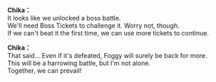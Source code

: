# 

  
**Chika：**  
It looks like we unlocked a boss battle.  
We'll need Boss Tickets to challenge it. Worry not, though.  
If we can't beat it the first time, we can use more tickets to continue.  
  
**Chika：**  
That said... Even if it's defeated, Foggy will surely be back for more.  
This will be a harrowing battle, but I'm not alone.  
Together, we can prevail!  
